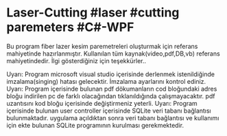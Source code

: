 # Laser-Cutting   #laser   #cutting paremeters #C#-WPF 
Bu program fiber lazer kesim paremetreleri oluşturmak için referans mahiyetinde hazırlanmıştır.
Kullanılan tüm kaynak(video,pdf,DB,vb) referans mahiyetindedir.
İlgi gösterdiğiniz için teşekkürler..

Uyarı: Program microsoft visual studio içerisinde derlenmek istenildiğinde imzalama(singing) hatası gelecektir. İmzalama ayarlarını kontrol ediniz. 
Uyarı: Program içerisinde bulunan pdf dökumanların cod bloğundaki adres bloğu indirilen pc de farklı olacağından tıklanıldığında çalışmayacaktır. pdf uzantısını kod bloğu içerisinde değiştirmeniz yeterli.
Uyarı: Program içerisinde bulunan user controller içerisinde SQLite veri tabanı bağlantısı bulunmaktadır. uygulama açıldıktan sonra veri tabanı bağlantısı ve kullanımı için ekte bulunan SQLite programının kurulması gerekmektedir.
